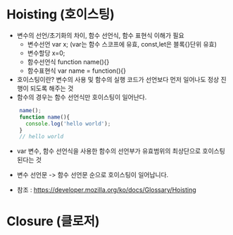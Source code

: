 # Hoisting (호이스팅)

* 변수의 선언/초기화의 차이, 함수 선언식, 함수 표현식 이해가 필요
  - 변수선언 var x;  (var는 함수 스코프에 유효, const,let은 블록{}단위 유효)
  - 변수할당  x=0;
  - 함수선언식  function name(){}
  - 함수표현식  var name = function(){}
* 호이스팅이란? 변수의 사용 및 함수의 실행 코드가 선언보다 먼저 일어나도 정상 진행이 되도록 해주는 것
* 함수의 경우는 함수 선언식만 호이스팅이 일어난다.
```javascript
    name();
    function name(){
      console.log('hello world');
    }
    // hello world 
```
* var 변수, 함수 선언식을 사용한 함수의 선언부가 유효범위의 최상단으로 호이스팅 된다는 것
* 변수 선언문 -> 함수 선언문 순으로 호이스팅이 일어납니다.

* 참조 : https://developer.mozilla.org/ko/docs/Glossary/Hoisting

# Closure (클로저)